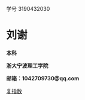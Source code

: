 学号 3190432030   

  <tr>
    <td width="75%">
      <h1>刘谢</h1>
      <p><b>本科</b></p>
      <p><b>浙大宁波理工学院</b></p>
      <p><b>邮箱：1042709730@qq.com</b></p>
    
  


[复指数](https://github.com/Lx-7/lx/blob/master/%E5%A4%8D%E6%8C%87%E6%95%B0.py)
